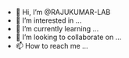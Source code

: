 - 👋 Hi, I’m @RAJUKUMAR-LAB
- 👀 I’m interested in ...
- 🌱 I’m currently learning ...
- 💞️ I’m looking to collaborate on ...
- 📫 How to reach me ...

<!---
RAJUKUMAR-LAB/RAJUKUMAR-LAB is a ✨ special ✨ repository because its `README.md` (this file) appears on your GitHub profile.
You can click the Preview link to take a look at your changes.
---> 

